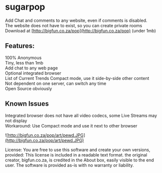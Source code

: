 # sugarpop

Add Chat and comments to any website, even if comments is disabled.  
The website does not have to exist, so you can create private rooms    
Download at [http://bigfun.co.za/pop](http://bigfun.co.za/pop)
(under 1mb)

## Features:  
100% Anonymous  
Tiny, less than 1mb  
Add chat to any web page  
Optional integrated browser  
List of Current Trends
Compact mode, use it side-by-side other content  
Not dependent on one server, can switch any time  
Open Source obviously  

## Known Issues
Integrated browser does not have all video codecs, some Live Streams may not display  
Workaround: Use Compact mode and use it next to other browser  

![http://bigfun.co.za/pop/art/pewd.JPG](http://bigfun.co.za/pop/art/pewd.JPG)

License:
You are free to use this software and create your own versions, provided:
This license is included in a readable text format.
the original creator, bigfun.co.za, is credited in the About box, easily visible to the end user.
The software is provided as-is with no warranty or liability.